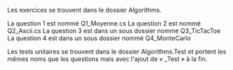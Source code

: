 Les exercices se trouvent dans le dossier Algorithms.

La question 1 est nommé Q1_Moyenne.cs
La question 2 est nommé Q2_Ascii.cs
La question 3 est dans un sous dossier nommé Q3_TicTacToe
La question 4 est dans un sous dossier nommé Q4_MonteCarlo

Les tests unitaires se trouvent dans le dossier Algorithms.Test et portent les mêmes noms que les questions mais avec l'ajout de « _Test » à la fin.